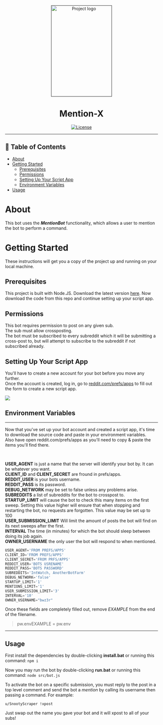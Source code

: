 <p align="center">
  <a href="" rel="noopener">
 <img width=200px height=300px src="https://imgur.com/ciey6EG.jpg" alt="Project logo"></a>
</p>

<h1 align="center">Mention-X</h1>

<div align="center">

[![License](https://img.shields.io/badge/license-MIT-blue.svg)](/LICENSE)

</div>

---


## 📝 Table of Contents

- [About](#about)
- [Getting Started](#getting_started)
  - [Prerequisites](#prereq)
  - [Permissions](#perms)
  - [Setting Up Your Script App](#script_app)
  - [Environment Variables](#env_var)
- [Usage](#usage)


# About <a name = "about"></a>

This bot uses the *___MentionBot___* functionality, which allows a user to mention the bot to perform a command.


# Getting Started <a name = "getting_started"></a>

These instructions will get you a copy of the project up and running on your local machine.

## Prerequisites <a name = "prereq"></a>

This project is built with Node.JS. Download the latest version [here](https://nodejs.org/en/download/). Now download the code from this repo and continue setting up your script app.


## Permissions <a name = "perms"></a>

This bot requires permission to post on any given sub.\
The sub must allow crossposting.\
The bot must be subscribed to every subreddit which it will be submitting a cross-post to, but will attempt to subscribe to the subreddit if not subscribed already.



## Setting Up Your Script App <a name = "script_app"></a>

You'll have to create a new account for your bot before you move any further.\
Once the account is created, log in, go to [reddit.com/prefs/apps](https://www.reddit.com/prefs/apps) to fill out the form to create a new script app.


<img src='https://i.imgur.com/yq8akJ7.png'>

## Environment Variables <a name = "env_var"></a>
-----

Now that you've set up your bot account and created a script app, it's time to download the source code and paste in your environment variables.\
Also have open reddit.com/prefs/apps as you'll need to copy & paste the items you'll find there.

<br>

__USER_AGENT__ is just a name that the server will identify your bot by. It can be whatever you want.\
__CLIENT_ID__ and __CLIENT_SECRET__ are fround in prefs/apps.\
__REDDIT_USER__ is your bots username.\
__REDDIT_PASS__ is its password.\
__DEBUG_NETWORK__ may be set to false unless any problems arise.\
__SUBREDDITS__ a list of subreddits for the bot to crosspost to.\
__STARTUP_LIMIT__ will cause the bot to check this many items on the first sweep. Setting this value higher will ensure that when stopping and restarting the bot, no requests are forgotten. This value may be set up to 100\
__USER_SUBMISSION_LIMIT__ Will limit the amount of posts the bot will find on its next sweeps after the first.\
__INTERVAL__ The time (in minutes) for which the bot should sleep between doing its job again.\
__OWNER_USERNAME__ the only user the bot will respond to when mentioned.



```javascript
USER_AGENT='FROM PREFS/APPS'
CLIENT_ID='FROM PREFS/APPS'
CLIENT_SECRET='FROM PRFS/APPS'
REDDIT_USER='BOTS USRENAME'
REDDIT_PASS='BOTS PASSWORD'
SUBREDDITS='IntWatch, AnotherBotFarm'
DEBUG_NETWORK='false'
STARTUP_LIMIT='1'
MENTIONS_LIMIT='1'
USER_SUBMISSION_LIMIT='3'
INTERVAL='10'
OWNER_USERNAME="bwz3r"
```


    


Once these fields are completely filled out, remove <i>EXAMPLE</i> from the end of the filename.


> pw.envEXAMPLE = pw.env
_____

## Usage <a name = "usage"></a>

First install the dependencies by double-clicking __install.bat__ or running this command: `npm i`

Now you may run the bot by double-clicking __run.bat__ or running this command: `node src/bot.js`

To activate the bot on a specific submission, you must reply to the post in a top level comment and send the bot a *mention* by calling its username then passing a command. For example:

```
u/SnootyScraper !xpost
```
Just swap out the name you gave your bot and it will xpost to all of your subs!